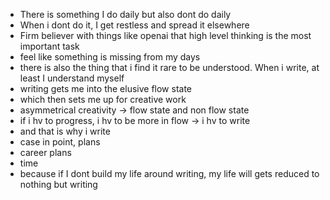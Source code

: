 - There is something I do daily but also dont do daily
- When i dont do it, I get restless and spread it elsewhere
- Firm believer with things like openai that high level thinking is the most important task
- feel like something is missing from my days
- there is also the thing that i find it rare to be understood. When i write, at least I understand myself
- writing gets me into the elusive flow state
- which then sets me up for creative work
- asymmetrical creativity -> flow state and non flow state
- if i hv to progress, i hv to be more in flow -> i hv to write
- and that is why i write
- case in point, plans
- career plans
- time
- because if I dont build my life around writing, my life  will gets reduced to nothing but writing